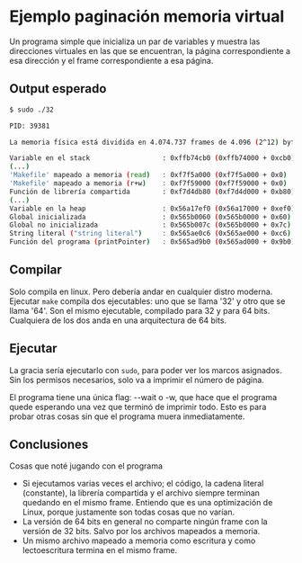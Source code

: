 # Ejemplo paginación memoria virtual
Un programa simple que inicializa un par de variables y muestra las direcciones virtuales en las que se encuentran, la página correspondiente a esa dirección y el frame correspondiente a esa página.

## Output esperado
```sh
$ sudo ./32

PID: 39381

La memoria física está dividida en 4.074.737 frames de 4.096 (2^12) bytes cada uno.

Variable en el stack                  :	0xffb74cb0 (0xffb74000 + 0xcb0)		página 1.047.412  ->  frame 3.976.206 (0x3cac0e)
(...)
'Makefile' mapeado a memoria (read)   :	0xf7f5a000 (0xf7f5a000 + 0x0)		página 1.015.642  ->  frame 3.950.442 (0x3c476a)
'Makefile' mapeado a memoria (r+w)    :	0xf7f59000 (0xf7f59000 + 0x0)		página 1.015.641  ->  frame 3.950.442 (0x3c476a)
Función de librería compartida        :	0xf7d4db80 (0xf7d4d000 + 0xb80)		página 1.015.117  ->  frame 1.690.976 (0x19cd60)
(...)
Variable en la heap                   :	0x56a17ef0 (0x56a17000 + 0xef0)		página 354.839  ->  frame 3.742.707 (0x391bf3)
Global inicializada                   :	0x565b0060 (0x565b0000 + 0x60)		página 353.712  ->  frame 1.719.627 (0x1a3d4b)
Global no inicializada                :	0x565b007c (0x565b0000 + 0x7c)		página 353.712  ->  frame 1.719.627 (0x1a3d4b)
String literal ("string literal")     :	0x565ae0c6 (0x565ae000 + 0xc6)		página 353.710  ->  frame 2.453.215 (0x256edf)
Función del programa (printPointer)   :	0x565ad9b0 (0x565ad000 + 0x9b0)		página 353.709  ->  frame 3.653.556 (0x37bfb4)
```

## Compilar
Solo compila en linux. Pero debería andar en cualquier distro moderna. Ejecutar `make` compila dos ejecutables: uno que se llama '32' y otro que se llama '64'. Son el mismo ejecutable, compilado para 32 y para 64 bits. Cualquiera de los dos anda en una arquitectura de 64 bits.

## Ejecutar
La gracia sería ejecutarlo con `sudo`, para poder ver los marcos asignados. Sin los permisos necesarios, solo va a imprimir el número de página. 

El programa tiene una única flag: --wait o -w, que hace que el programa quede esperando una vez que terminó de imprimir todo. Esto es para probar otras cosas sin que el programa muera inmediatamente.

## Conclusiones
Cosas que noté jugando con el programa

- Si ejecutamos varias veces el archivo; el código, la cadena literal (constante), la librería compartida y el archivo siempre terminan quedando en el mismo frame. Entiendo que es una optimización de Linux, porque justamente son todas cosas que no varían.
- La versión de 64 bits en general no comparte ningún frame con la versión de 32 bits. Salvo por los archivos mapeados a memoria.
- Un mismo archivo mapeado a memoria como escritura y como lectoescritura termina en el mismo frame.
